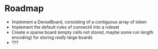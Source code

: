 # Roadmap

- Implement a DenseBoard, consisting of a contiguous array of token
- Implement the default rules of connect4 into a ruleset
- Create a sparse board (empty cells not stored, maybe some run length encoding) for storing *really* large boards
- ???
